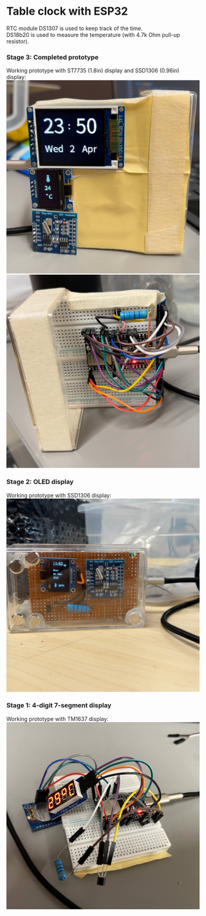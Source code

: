 # Table clock with ESP32
RTC module DS1307 is used to keep track of the time.\
DS18b20 is used to measure the temperature (with 4.7k Ohm pull-up resistor).

### Stage 3: Completed prototype
Working prototype with ST7735 (1.8in) display and SSD1306 (0.96in) display:\
![alt text](photos/st7735_front.jpg)
![alt text](photos/st7735_back.jpg)

### Stage 2: OLED display
Working prototype with SSD1306 display:\
![alt text](photos/ssd1306_prototype.jpg)

### Stage 1: 4-digit 7-segment display
Working prototype with TM1637 display:\
![alt text](photos/ds1307_prototype.jpg)